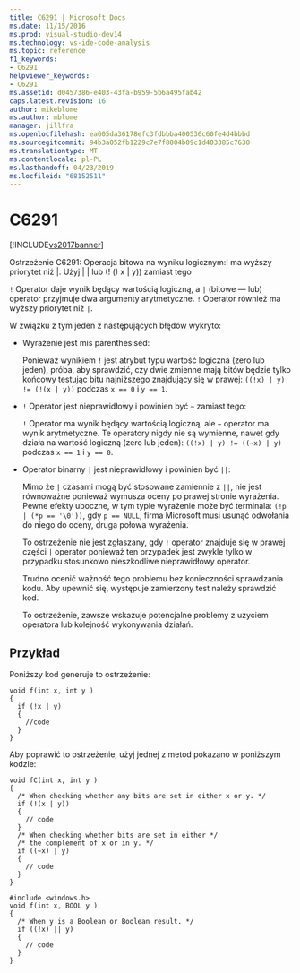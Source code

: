 ```yaml
---
title: C6291 | Microsoft Docs
ms.date: 11/15/2016
ms.prod: visual-studio-dev14
ms.technology: vs-ide-code-analysis
ms.topic: reference
f1_keywords:
- C6291
helpviewer_keywords:
- C6291
ms.assetid: d0457386-e403-43fa-b959-5b6a495fab42
caps.latest.revision: 16
author: mikeblome
ms.author: mblome
manager: jillfra
ms.openlocfilehash: ea605da36178efc3fdbbba400536c60fe4d4bbbd
ms.sourcegitcommit: 94b3a052fb1229c7e7f8804b09c1d403385c7630
ms.translationtype: MT
ms.contentlocale: pl-PL
ms.lasthandoff: 04/23/2019
ms.locfileid: "68152511"
---
```

# <a name="c6291"></a>C6291
[!INCLUDE[vs2017banner](../includes/vs2017banner.md)]

Ostrzeżenie C6291: Operacja bitowa na wyniku logicznym:! ma wyższy priorytet niż &#124;. Użyj &#124; &#124; lub (! () x &#124; y)) zamiast tego  
  
 `!` Operator daje wynik będący wartością logiczną, a `|` (bitowe — lub) operator przyjmuje dwa argumenty arytmetyczne. `!` Operator również ma wyższy priorytet niż `|`.  
  
 W związku z tym jeden z następujących błędów wykryto:  
  
- Wyrażenie jest mis parenthesised:  
  
   Ponieważ wynikiem `!` jest atrybut typu wartość logiczna (zero lub jeden), próba, aby sprawdzić, czy dwie zmienne mają bitów będzie tylko końcowy testując bitu najniższego znajdujący się w prawej: `((!x) | y) != (!(x | y))` podczas `x == 0` i `y == 1`.  
  
- `!` Operator jest nieprawidłowy i powinien być `~` zamiast tego:  
  
   `!` Operator ma wynik będący wartością logiczną, ale `~` operator ma wynik arytmetyczne. Te operatory nigdy nie są wymienne, nawet gdy działa na wartość logiczną (zero lub jeden): `((!x) | y) != ((~x) | y)` podczas `x == 1` i `y == 0`.  
  
- Operator binarny `|` jest nieprawidłowy i powinien być `||`:  
  
   Mimo że `|` czasami mogą być stosowane zamiennie z `||`, nie jest równoważne ponieważ wymusza oceny po prawej stronie wyrażenia. Pewne efekty uboczne, w tym typie wyrażenie może być terminala: `(!p | (*p == '\0'))`, gdy `p == NULL`, firma Microsoft musi usunąć odwołania do niego do oceny, druga połowa wyrażenia.  
  
  To ostrzeżenie nie jest zgłaszany, gdy `!` operator znajduje się w prawej części `|` operator ponieważ ten przypadek jest zwykle tylko w przypadku stosunkowo nieszkodliwe nieprawidłowy operator.  
  
  Trudno ocenić ważność tego problemu bez konieczności sprawdzania kodu. Aby upewnić się, występuje zamierzony test należy sprawdzić kod.  
  
  To ostrzeżenie, zawsze wskazuje potencjalne problemy z użyciem operatora lub kolejność wykonywania działań.  
  
## <a name="example"></a>Przykład  
 Poniższy kod generuje to ostrzeżenie:  
  
```  
void f(int x, int y )  
{  
  if (!x | y)  
  {  
    //code   
  }  
}  
```  
  
 Aby poprawić to ostrzeżenie, użyj jednej z metod pokazano w poniższym kodzie:  
  
```  
void fC(int x, int y )  
{  
  /* When checking whether any bits are set in either x or y. */  
  if (!(x | y))  
  {  
    // code  
  }  
  /* When checking whether bits are set in either */  
  /* the complement of x or in y. */  
  if ((~x) | y)  
  {  
    // code  
  }  
}  
  
#include <windows.h>  
void f(int x, BOOL y )  
{  
  /* When y is a Boolean or Boolean result. */  
  if ((!x) || y)  
  {  
    // code  
  }  
}  
```
